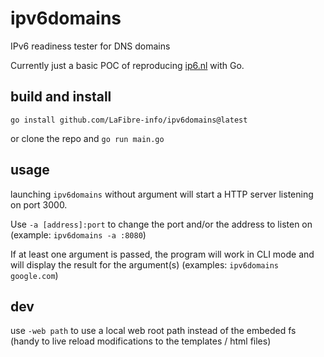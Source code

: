# ipv6domains

IPv6 readiness tester for DNS domains

Currently just a basic POC of reproducing [ip6.nl](https://ip6.nl) with Go.

## build and install

    go install github.com/LaFibre-info/ipv6domains@latest

or clone the repo and `go run main.go`
## usage
launching `ipv6domains` without argument will start a HTTP server listening on port 3000.

Use `-a [address]:port` to change the port and/or the address to listen on (example: `ipv6domains -a :8080`)

If at least one argument is passed, the program will work in CLI mode and will display the result for the argument(s) (examples: `ipv6domains google.com`)

## dev
use `-web path` to use a local web root path instead of the embeded fs (handy to live reload modifications to the templates / html files)